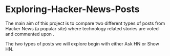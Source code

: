 # Exploring-Hacker-News-Posts

The main aim of this project is to compare two different types of posts from Hacker News (a popular site) where technology related stories are voted and commented upon .

The two types of posts we will explore begin with either Ask HN or Show HN.

 
